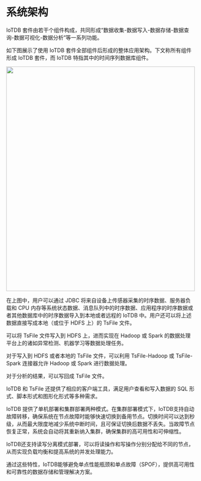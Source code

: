 <!--

    Licensed to the Apache Software Foundation (ASF) under one
    or more contributor license agreements.  See the NOTICE file
    distributed with this work for additional information
    regarding copyright ownership.  The ASF licenses this file
    to you under the Apache License, Version 2.0 (the
    "License"); you may not use this file except in compliance
    with the License.  You may obtain a copy of the License at
    
        http://www.apache.org/licenses/LICENSE-2.0
    
    Unless required by applicable law or agreed to in writing,
    software distributed under the License is distributed on an
    "AS IS" BASIS, WITHOUT WARRANTIES OR CONDITIONS OF ANY
    KIND, either express or implied.  See the License for the
    specific language governing permissions and limitations
    under the License.

-->

# 系统架构

IoTDB 套件由若干个组件构成，共同形成“数据收集-数据写入-数据存储-数据查询-数据可视化-数据分析”等一系列功能。

如下图展示了使用 IoTDB 套件全部组件后形成的整体应用架构。下文称所有组件形成 IoTDB 套件，而 IoTDB 特指其中的时间序列数据库组件。

<img style="width:100%; max-width:800px; max-height:600px; margin-left:auto; margin-right:auto; display:block;" src="https://alioss.timecho.com/docs/img/UserGuide/IoTDB-Introduction/Architecture/Structure-of-Apache-IoTDB-cn.png?raw=true">

在上图中，用户可以通过 JDBC 将来自设备上传感器采集的时序数据、服务器负载和 CPU 内存等系统状态数据、消息队列中的时序数据、应用程序的时序数据或者其他数据库中的时序数据导入到本地或者远程的 IoTDB 中。用户还可以将上述数据直接写成本地（或位于 HDFS 上）的 TsFile 文件。

可以将 TsFile 文件写入到 HDFS 上，进而实现在 Hadoop 或 Spark 的数据处理平台上的诸如异常检测、机器学习等数据处理任务。

对于写入到 HDFS 或者本地的 TsFile 文件，可以利用 TsFile-Hadoop 或 TsFile-Spark 连接器允许 Hadoop 或 Spark 进行数据处理。

对于分析的结果，可以写回成 TsFile 文件。

IoTDB 和 TsFile 还提供了相应的客户端工具，满足用户查看和写入数据的 SQL 形式、脚本形式和图形化形式等多种需求。

IoTDB 提供了单机部署和集群部署两种模式。在集群部署模式下，IoTDB支持自动故障转移，确保系统在节点故障时能够快速切换到备用节点。切换时间可以达到秒级，从而最大限度地减少系统中断时间，且可保证切换后数据不丢失。当故障节点恢复正常，系统会自动将其重新纳入集群，确保集群的高可用性和可伸缩性。

IoTDB还支持读写分离模式部署，可以将读操作和写操作分别分配给不同的节点，从而实现负载均衡和提高系统的并发处理能力。

通过这些特性，IoTDB能够避免单点性能瓶颈和单点故障（SPOF），提供高可用性和可靠性的数据存储和管理解决方案。
